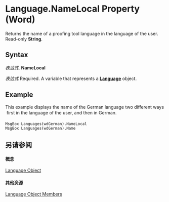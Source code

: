 
# Language.NameLocal Property (Word)

Returns the name of a proofing tool language in the language of the user. Read-only  **String**.


## Syntax

 _表达式_. **NameLocal**

 _表达式_ Required. A variable that represents a **[Language](0acc4a42-b4c2-a415-0e38-a049b085dc86.md)** object.


## Example

This example displays the name of the German language two different ways  first in the language of the user, and then in German.


```
MsgBox Languages(wdGerman).NameLocal 
MsgBox Languages(wdGerman).Name
```


## 另请参阅


#### 概念


[Language Object](0acc4a42-b4c2-a415-0e38-a049b085dc86.md)
#### 其他资源


[Language Object Members](http://msdn.microsoft.com/library/71b8c7ea-bb8f-3fa7-73f7-f99485ab5d4a%28Office.15%29.aspx)